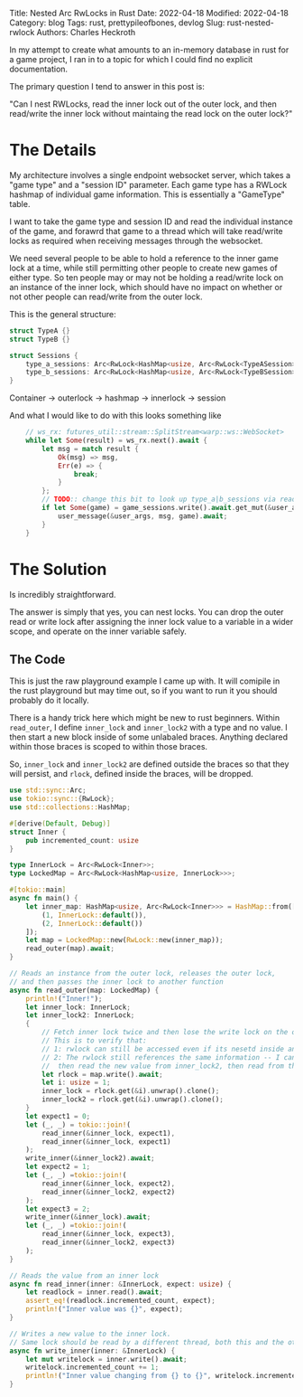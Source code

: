 Title: Nested Arc RwLocks in Rust
Date: 2022-04-18
Modified: 2022-04-18
Category: blog
Tags: rust, prettypileofbones, devlog
Slug: rust-nested-rwlock
Authors: Charles Heckroth

In my attempt to create what amounts to an in-memory database in rust for a game project, I ran in to a topic for which I could find no explicit documentation.

The primary question I tend to answer in this post is:

"Can I nest RWLocks, read the inner lock out of the outer lock, and then read/write the inner lock without maintaing the read lock on the outer lock?"

# The Details

My architecture involves a single endpoint websocket server, which takes a "game type" and a "session ID" parameter.
Each game type has a RWLock hashmap of individual game information. This is essentially a "GameType" table.

I want to take the game type and session ID and read the individual instance of the game, and forawrd that game to a thread which will take read/write locks as required when receiving messages through the websocket.

We need several people to be able to hold a reference to the inner game lock at a time, while still permitting other people to create new games of either type. So ten people may or may not be holding a read/write lock on an instance of the inner lock, which should have no impact on whether or not other people can read/write from the outer lock.

This is the general structure:

```rust
struct TypeA {}
struct TypeB {}

struct Sessions {
    type_a_sessions: Arc<RwLock<HashMap<usize, Arc<RwLock<TypeASession>>>>>,
    type_b_sessions: Arc<RwLock<HashMap<usize, Arc<RwLock<TypeBSession>>>>>,
}
```

Container -> outerlock -> hashmap -> innerlock -> session

And what I would like to do with this looks something like

```rust
    // ws_rx: futures_util::stream::SplitStream<warp::ws::WebSocket>
    while let Some(result) = ws_rx.next().await {
        let msg = match result {
            Ok(msg) => msg,
            Err(e) => {
                break;
            }
        };
        // TODO:: change this bit to look up type_a|b_sessions via read lock
        if let Some(game) = game_sessions.write().await.get_mut(&user_args.session_id) {
            user_message(&user_args, msg, game).await;
        }
    }
```

# The Solution

Is incredibly straightforward.

The answer is simply that yes, you can nest locks. You can drop the outer read or write lock after assigning the inner lock value to a variable in a wider scope, and operate on the inner variable safely.

## The Code

This is just the raw playground example I came up with. It will comipile in the rust playground but may time out, so if you want to run it you should probably do it locally.

There is a handy trick here which might be new to rust beginners. Within `read_outer`, I define `inner_lock` and `inner_lock2` with a type and no value. I then start a new block inside of some unlabaled braces. Anything declared within those braces is scoped to within those braces.

So, `inner_lock` and `inner_lock2` are defined outside the braces so that they will  persist, and `rlock`, defined inside the braces, will be dropped.

```rust
use std::sync::Arc;
use tokio::sync::{RwLock};
use std::collections::HashMap;

#[derive(Default, Debug)]
struct Inner {
    pub incremented_count: usize
}

type InnerLock = Arc<RwLock<Inner>>;
type LockedMap = Arc<RwLock<HashMap<usize, InnerLock>>>;

#[tokio::main]
async fn main() {
    let inner_map: HashMap<usize, Arc<RwLock<Inner>>> = HashMap::from([
        (1, InnerLock::default()),
        (2, InnerLock::default())
    ]);
    let map = LockedMap::new(RwLock::new(inner_map));
    read_outer(map).await;
}

// Reads an instance from the outer lock, releases the outer lock,
// and then passes the inner lock to another function
async fn read_outer(map: LockedMap) {
    println!("Inner!");
    let inner_lock: InnerLock;
    let inner_lock2: InnerLock;
    {
        // Fetch inner lock twice and then lose the write lock on the outer structure
        // This is to verify that:
        // 1: rwlock can still be accessed even if its nesetd inside another, and the outer is lost
        // 2: The rwlock still references the same information -- I can update inner_lock,'
        //  then read the new value from inner_lock2, then read from the outer lock again
        let rlock = map.write().await;
        let i: usize = 1;
        inner_lock = rlock.get(&i).unwrap().clone();
        inner_lock2 = rlock.get(&i).unwrap().clone();
    }
    let expect1 = 0;
    let (_, _) = tokio::join!(
        read_inner(&inner_lock, expect1),
        read_inner(&inner_lock, expect1)
    );
    write_inner(&inner_lock2).await;
    let expect2 = 1;
    let (_, _) =tokio::join!(
        read_inner(&inner_lock, expect2),
        read_inner(&inner_lock2, expect2)
    );
    let expect3 = 2;
    write_inner(&inner_lock).await;
    let (_, _) =tokio::join!(
        read_inner(&inner_lock, expect3),
        read_inner(&inner_lock2, expect3)
    );
}

// Reads the value from an inner lock
async fn read_inner(inner: &InnerLock, expect: usize) {
    let readlock = inner.read().await;
    assert_eq!(readlock.incremented_count, expect);
    println!("Inner value was {}", expect);
}

// Writes a new value to the inner lock.
// Same lock should be read by a different thread, both this and the other having released the read lock on outer.
async fn write_inner(inner: &InnerLock) {
    let mut writelock = inner.write().await;
    writelock.incremented_count += 1;
    println!("Inner value changing from {} to {}", writelock.incremented_count, writelock.incremented_count + 1)
}


```